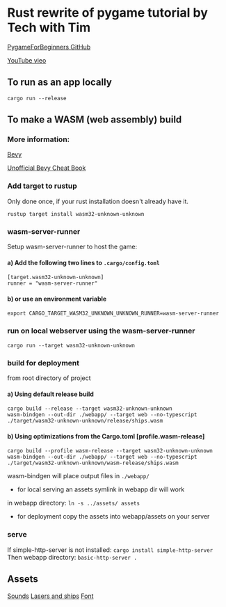 # Rust rewrite of pygame tutorial by Tech with Tim
[PygameForBeginners GitHub](https://github.com/techwithtim/PygameForBeginners)

[YouTube vieo](https://www.youtube.com/watch?v=jO6qQDNa2UY&t=99s)

## To run as an app locally
`cargo run --release`

## To make a WASM (web assembly) build
### More information:
[Bevy](https://github.com/bevyengine/bevy/tree/main/examples#wasm)

[Unofficial Bevy Cheat Book](https://bevy-cheatbook.github.io/platforms/wasm.html)

### Add target to rustup
Only done once, if your rust installation doesn't already have it.
```
rustup target install wasm32-unknown-unknown
```

### wasm-server-runner
Setup wasm-server-runner to host the game: 
#### a) Add the following two lines to `.cargo/config.toml`
```
[target.wasm32-unknown-unknown]
runner = "wasm-server-runner"
```
#### b) or use an environment variable
`export CARGO_TARGET_WASM32_UNKNOWN_UNKNOWN_RUNNER=wasm-server-runner`

### run on local webserver using the wasm-server-runner
`cargo run --target wasm32-unknown-unknown`

### build for deployment
from root directory of project

#### a) Using default release build
```
cargo build --release --target wasm32-unknown-unknown
wasm-bindgen --out-dir ./webapp/ --target web --no-typescript ./target/wasm32-unknown-unknown/release/ships.wasm
```
#### b) Using optimizations from the Cargo.toml [profile.wasm-release]
```
cargo build --profile wasm-release --target wasm32-unknown-unknown
wasm-bindgen --out-dir ./webapp/ --target web --no-typescript ./target/wasm32-unknown-unknown/wasm-release/ships.wasm
```

wasm-bindgen will place output files in `./webapp/`
- for local serving an assets symlink in webapp dir will work

in webapp directory:
`ln -s ../assets/ assets`

- for deployment copy the assets into webapp/assets on your server

### serve
If simple-http-server is not installed:
`cargo install simple-http-server`
Then webapp directory:
`basic-http-server .`


## Assets
[Sounds](https://github.com/techwithtim/PygameForBeginners)
[Lasers and ships](https://opengameart.org/content/space-shooter-redux)
[Font](https://developers.google.com/fonts)

